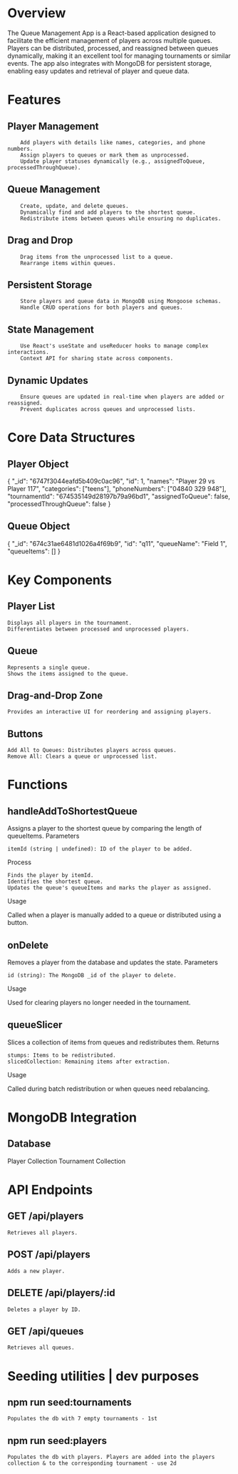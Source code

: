 # Overview

The Queue Management App is a React-based application designed to facilitate the efficient management of players across multiple queues. Players can be distributed, processed, and reassigned between queues dynamically, making it an excellent tool for managing tournaments or similar events. The app also integrates with MongoDB for persistent storage, enabling easy updates and retrieval of player and queue data.

# Features

## Player Management

        Add players with details like names, categories, and phone numbers.
        Assign players to queues or mark them as unprocessed.
        Update player statuses dynamically (e.g., assignedToQueue, processedThroughQueue).

## Queue Management

        Create, update, and delete queues.
        Dynamically find and add players to the shortest queue.
        Redistribute items between queues while ensuring no duplicates.

## Drag and Drop

        Drag items from the unprocessed list to a queue.
        Rearrange items within queues.

## Persistent Storage

        Store players and queue data in MongoDB using Mongoose schemas.
        Handle CRUD operations for both players and queues.

## State Management

        Use React's useState and useReducer hooks to manage complex interactions.
        Context API for sharing state across components.

## Dynamic Updates

        Ensure queues are updated in real-time when players are added or reassigned.
        Prevent duplicates across queues and unprocessed lists.

# Core Data Structures

## Player Object

{
"\_id": "6747f3044eafd5b409c0ac96",
"id": 1,
"names": "Player 29 vs Player 117",
"categories": ["teens"],
"phoneNumbers": ["04840 329 948"],
"tournamentId": "674535149d28197b79a96bd1",
"assignedToQueue": false,
"processedThroughQueue": false
}

## Queue Object

{
"\_id": "674c31ae6481d1026a4f69b9",
"id": "q11",
"queueName": "Field 1",
"queueItems": []
}

# Key Components

## Player List

    Displays all players in the tournament.
    Differentiates between processed and unprocessed players.

## Queue

    Represents a single queue.
    Shows the items assigned to the queue.

## Drag-and-Drop Zone

    Provides an interactive UI for reordering and assigning players.

## Buttons

    Add All to Queues: Distributes players across queues.
    Remove All: Clears a queue or unprocessed list.

# Functions

## handleAddToShortestQueue

Assigns a player to the shortest queue by comparing the length of queueItems.
Parameters

    itemId (string | undefined): ID of the player to be added.

Process

    Finds the player by itemId.
    Identifies the shortest queue.
    Updates the queue's queueItems and marks the player as assigned.

Usage

Called when a player is manually added to a queue or distributed using a button.

## onDelete

Removes a player from the database and updates the state.
Parameters

    id (string): The MongoDB _id of the player to delete.

Usage

Used for clearing players no longer needed in the tournament.

## queueSlicer

Slices a collection of items from queues and redistributes them.
Returns

    stumps: Items to be redistributed.
    slicedCollection: Remaining items after extraction.

Usage

Called during batch redistribution or when queues need rebalancing.

# MongoDB Integration

## Database

Player Collection
Tournament Collection

# API Endpoints

## GET /api/players

    Retrieves all players.

## POST /api/players

    Adds a new player.

## DELETE /api/players/:id

    Deletes a player by ID.

## GET /api/queues

    Retrieves all queues.

# Seeding utilities | dev purposes

## npm run seed:tournaments

    Populates the db with 7 empty tournaments - 1st

## npm run seed:players

    Populates the db with players. Players are added into the players collection & to the corresponding tournament - use 2d

